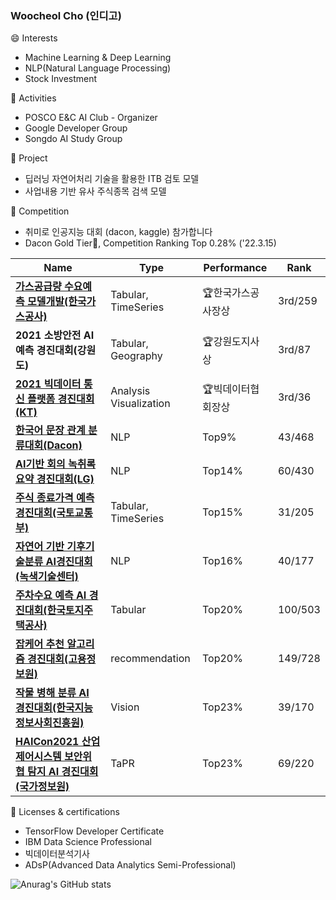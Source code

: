 ### Woocheol Cho (인디고)

😄 Interests
 - Machine Learning & Deep Learning
 - NLP(Natural Language Processing)
 - Stock Investment


:busts_in_silhouette: Activities
 - POSCO E&C AI Club - Organizer
 - Google Developer Group
 - Songdo AI Study Group


:file_folder: Project
 - 딥러닝 자연어처리 기술을 활용한 ITB 검토 모델
 - 사업내용 기반 유사 주식종목 검색 모델


🚩 Competition
 - 취미로 인공지능 대회 (dacon, kaggle) 참가합니다
 - Dacon Gold Tier🏅, Competition Ranking Top 0.28% ('22.3.15)

|Name|Type|Performance|Rank|
|---|---|---|---|
|**[가스공급량 수요예측 모델개발(한국가스공사)](https://dacon.io/competitions/official/235830/overview/description)**|Tabular, TimeSeries|:trophy:한국가스공사장상|3rd/259|
|**2021 소방안전 AI 예측 경진대회(강원도)**|Tabular, Geography|:trophy:강원도지사상|3rd/87|
|**[2021 빅데이터 통신 플랫폼 경진대회(KT)](https://dacon.io/competitions/official/235753/overview/description)**|Analysis Visualization|:trophy:빅데이터협회장상|3rd/36|
|**[한국어 문장 관계 분류대회(Dacon)](https://dacon.io/competitions/official/235875/overview/description)**|NLP|Top9%|43/468|
|**[AI기반 회의 녹취록 요약 경진대회(LG)](https://dacon.io/competitions/official/235813/overview/description)**|NLP|Top14%|60/430|
|**[주식 종료가격 예측 경진대회(국토교통부)](https://dacon.io/competitions/official/235857/overview/description)**|Tabular, TimeSeries|Top15%|31/205|
|**[자연어 기반 기후기술분류 AI경진대회(녹색기술센터)](https://dacon.io/competitions/official/235744/overview/description)**|NLP|Top16%|40/177|
|**[주차수요 예측 AI 경진대회(한국토지주택공사)](https://dacon.io/competitions/official/235745/overview/description)**|Tabular|Top20%|100/503|
|**[잡케어 추천 알고리즘 경진대회(고용정보원)](https://dacon.io/competitions/official/235863/overview/description)**|recommendation|Top20%|149/728|
|**[작물 병해 분류 AI 경진대회(한국지능정보사회진흥원)](https://dacon.io/competitions/official/235842/overview/description)**|Vision|Top23%|39/170|
|**[HAICon2021 산업제어시스템 보안위협 탐지 AI 경진대회(국가정보원)](https://dacon.io/competitions/official/235757/overview/description)**|TaPR|Top23%|69/220|


📜 Licenses & certifications
 - TensorFlow Developer Certificate
 - IBM Data Science Professional
 - 빅데이터분석기사
 - ADsP(Advanced Data Analytics Semi-Professional)


![Anurag's GitHub stats](https://github-readme-stats.vercel.app/api?username=inrap8206)
